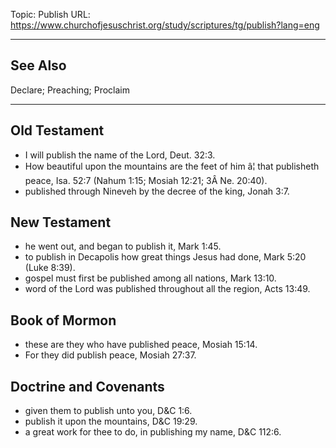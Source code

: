 Topic: Publish
URL: https://www.churchofjesuschrist.org/study/scriptures/tg/publish?lang=eng

---

## See Also

Declare; Preaching; Proclaim

---

## Old Testament

- I will publish the name of the Lord, Deut. 32:3.
- How beautiful upon the mountains are the feet of him â¦ that publisheth peace, Isa. 52:7 (Nahum 1:15; Mosiah 12:21; 3Â Ne. 20:40).
- published through Nineveh by the decree of the king, Jonah 3:7.

## New Testament

- he went out, and began to publish it, Mark 1:45.
- to publish in Decapolis how great things Jesus had done, Mark 5:20 (Luke 8:39).
- gospel must first be published among all nations, Mark 13:10.
- word of the Lord was published throughout all the region, Acts 13:49.

## Book of Mormon

- these are they who have published peace, Mosiah 15:14.
- For they did publish peace, Mosiah 27:37.

## Doctrine and Covenants

- given them to publish unto you, D&C 1:6.
- publish it upon the mountains, D&C 19:29.
- a great work for thee to do, in publishing my name, D&C 112:6.

